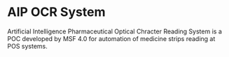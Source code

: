 # AIP OCR System
 Artificial Intelligence Pharmaceutical  Optical Chracter Reading System is a POC developed by MSF 4.0 for automation of  medicine strips reading at POS systems.

